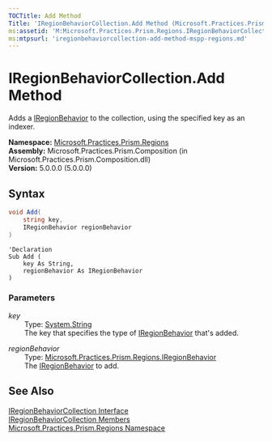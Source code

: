 ```yaml
---
TOCTitle: Add Method
Title: 'IRegionBehaviorCollection.Add Method (Microsoft.Practices.Prism.Regions)'
ms:assetid: 'M:Microsoft.Practices.Prism.Regions.IRegionBehaviorCollection.Add(System.String,Microsoft.Practices.Prism.Regions.IRegionBehavior)'
ms:mtpsurl: 'iregionbehaviorcollection-add-method-mspp-regions.md'
---
```


# IRegionBehaviorCollection.Add Method

Adds a [IRegionBehavior](/patterns-practices/reference/mspp-regions-namespace) to the collection, using the specified key as an indexer.

**Namespace:** [Microsoft.Practices.Prism.Regions](/patterns-practices/reference/mspp-regions-namespace)  
**Assembly:** Microsoft.Practices.Prism.Composition (in Microsoft.Practices.Prism.Composition.dll)  
**Version:** 5.0.0.0 (5.0.0.0)

## Syntax
```C#
void Add(
	string key,
	IRegionBehavior regionBehavior
)
```

```VB
'Declaration
Sub Add ( 
	key As String,
	regionBehavior As IRegionBehavior
)
```

### Parameters

*key*  
&nbsp;&nbsp;&nbsp;&nbsp;&nbsp;&nbsp;&nbsp;&nbsp;Type: [System.String](http://msdn.microsoft.com/en-us/library/s1wwdcbf)  
&nbsp;&nbsp;&nbsp;&nbsp;&nbsp;&nbsp;&nbsp;&nbsp;The key that specifies the type of [IRegionBehavior](/patterns-practices/reference/iregionbehavior-interface-mspp-regions) that's added.

*regionBehavior*  
&nbsp;&nbsp;&nbsp;&nbsp;&nbsp;&nbsp;&nbsp;&nbsp;Type: [Microsoft.Practices.Prism.Regions.IRegionBehavior](/patterns-practices/reference/iregionbehavior-interface-mspp-regions)  
&nbsp;&nbsp;&nbsp;&nbsp;&nbsp;&nbsp;&nbsp;&nbsp;The [IRegionBehavior](/patterns-practices/reference/iregionbehavior-interface-mspp-regions) to add.

## See Also

[IRegionBehaviorCollection Interface](/patterns-practices/reference/iregionbehaviorcollection-interface-mspp-regions)  
[IRegionBehaviorCollection Members](/patterns-practices/reference/iregionbehaviorcollection-members-mspp-regions)  
[Microsoft.Practices.Prism.Regions Namespace](/patterns-practices/reference/mspp-regions-namespace)  